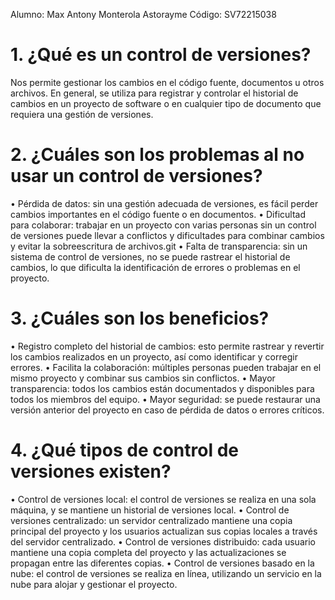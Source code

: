 Alumno: Max Antony Monterola Astorayme             Código: SV72215038
# 1.	¿Qué es un control de versiones?
Nos permite gestionar los cambios en el código fuente, documentos u otros archivos. En general, se utiliza para registrar y controlar el historial de cambios en un proyecto de software o en cualquier tipo de documento que requiera una gestión de versiones.

# 2.	¿Cuáles son los problemas al no usar un control de versiones?
•	Pérdida de datos: sin una gestión adecuada de versiones, es fácil perder cambios importantes en el código fuente o en documentos.
•	Dificultad para colaborar: trabajar en un proyecto con varias personas sin un control de versiones puede llevar a conflictos y dificultades para combinar cambios y evitar la sobreescritura de archivos.git 
•	Falta de transparencia: sin un sistema de control de versiones, no se puede rastrear el historial de cambios, lo que dificulta la identificación de errores o problemas en el proyecto.

# 3.	¿Cuáles son los beneficios?
•	Registro completo del historial de cambios: esto permite rastrear y revertir los cambios realizados en un proyecto, así como identificar y corregir errores.
•	Facilita la colaboración: múltiples personas pueden trabajar en el mismo proyecto y combinar sus cambios sin conflictos.
•	Mayor transparencia: todos los cambios están documentados y disponibles para todos los miembros del equipo.
•	Mayor seguridad: se puede restaurar una versión anterior del proyecto en caso de pérdida de datos o errores críticos.

# 4.	¿Qué tipos de control de versiones existen?
•	Control de versiones local: el control de versiones se realiza en una sola máquina, y se mantiene un historial de versiones local.
•	Control de versiones centralizado: un servidor centralizado mantiene una copia principal del proyecto y los usuarios actualizan sus copias locales a través del servidor centralizado.
•	Control de versiones distribuido: cada usuario mantiene una copia completa del proyecto y las actualizaciones se propagan entre las diferentes copias.
•	Control de versiones basado en la nube: el control de versiones se realiza en línea, utilizando un servicio en la nube para alojar y gestionar el proyecto.
